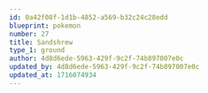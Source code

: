 ```yaml
---
id: 0a42f08f-1d1b-4852-a569-b32c24c28edd
blueprint: pokemon
number: 27
title: Sandshrew
type_1: ground
author: 4d8d6ede-5963-429f-9c2f-74b897007e0c
updated_by: 4d8d6ede-5963-429f-9c2f-74b897007e0c
updated_at: 1716074934
---
```

